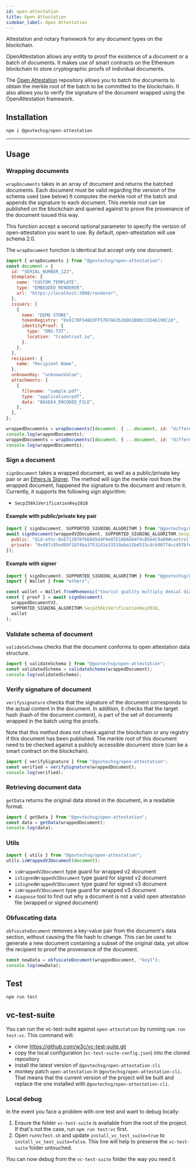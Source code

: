```yaml
---
id: open-attestation
title: Open Attestation
sidebar_label: Open Attestation
---
```


Attestation and notary framework for any document types on the blockchain.

OpenAttestation allows any entity to proof the existence of a document or a batch of documents. It makes use of smart contracts on the Ethereum blockchain to store cryptographic proofs of individual documents.

The [Open Attestation](https://github.com/Open-Attestation/open-attestation) repository allows you to batch the documents to obtain the merkle root of the batch to be committed to the blockchain. It also allows you to verify the signature of the document wrapped using the OpenAttestation framework.

## Installation

```bash
npm i @govtechsg/open-attestation
```

---

## Usage

### Wrapping documents

`wrapDocuments` takes in an array of document and returns the batched documents. Each document must be valid regarding the version of the schema used (see below) It computes the merkle root of the batch and appends the signature to each document. This merkle root can be published on the blockchain and queried against to prove the provenance of the document issued this way.

This function accept a second optional parameter to specify the version of open-attestation you want to use. By default, open-attestation will use schema 2.0.

The `wrapDocument` function is identical but accept only one document.

```js
import { wrapDocuments } from "@govtechsg/open-attestation";
const document = {
  id: "SERIAL_NUMBER_123",
  $template: {
    name: "CUSTOM_TEMPLATE",
    type: "EMBEDDED_RENDERER",
    url: "https://localhost:3000/renderer",
  },
  issuers: [
    {
      name: "DEMO STORE",
      tokenRegistry: "0x9178F546D3FF57D7A6352bD61B80cCCD46199C2d",
      identityProof: {
        type: "DNS-TXT",
        location: "tradetrust.io",
      },
    },
  ],
  recipient: {
    name: "Recipient Name",
  },
  unknownKey: "unknownValue",
  attachments: [
    {
      filename: "sample.pdf",
      type: "application/pdf",
      data: "BASE64_ENCODED_FILE",
    },
  ],
};

wrappedDocuments = wrapDocuments([document, { ...document, id: "different id" }]); // will ensure document is valid regarding open-attestation 2.0 schema
console.log(wrappedDocuments);
wrappedDocuments = wrapDocuments([document, { ...document, id: "different id" }], { version: "open-attestation/3.0" }); // will ensure document is valid regarding open-attestation 3.0 schema
console.log(wrappedDocuments);
```

### Sign a document

`signDocument` takes a wrapped document, as well as a public/private key pair or an [Ethers.js Signer](https://docs.ethers.io/v5/api/signer/). The method will sign the merkle root from the wrapped document, happened the signature to the document and return it. Currently, it supports the following sign algorithm:

- `Secp256k1VerificationKey2018`

#### Example with public/private key pair

```js
import { signDocument, SUPPORTED_SIGNING_ALGORITHM } from "@govtechsg/open-attestation";
await signDocument(wrappedV2Document, SUPPORTED_SIGNING_ALGORITHM.Secp256k1VerificationKey2018, {
  public: "did:ethr:0xE712878f6E8d5d4F9e87E10DA604F9cB564C9a89#controller",
  private: "0x497c85ed89f1874ba37532d1e33519aba15bd533cdcb90774cc497bfe3cde655",
});
```

#### Example with signer

```js
import { signDocument, SUPPORTED_SIGNING_ALGORITHM } from "@govtechsg/open-attestation";
import { Wallet } from "ethers";

const wallet = Wallet.fromMnemonic("tourist quality multiply denial diary height funny calm disease buddy speed gold");
const { proof } = await signDocument(
  wrappedDocumentV2,
  SUPPORTED_SIGNING_ALGORITHM.Secp256k1VerificationKey2018,
  wallet
);
```

### Validate schema of document

`validateSchema` checks that the document conforms to open attestation data structure.

```js
import { validateSchema } from "@govtechsg/open-attestation";
const validatedSchema = validateSchema(wrappedDocument);
console.log(validatedSchema);
```

### Verify signature of document

`verifysignature` checks that the signature of the document corresponds to the actual content in the document. In addition, it checks that the target hash (hash of the document content), is part of the set of documents wrapped in the batch using the proofs.

Note that this method does not check against the blockchain or any registry if this document has been published. The merkle root of this document need to be checked against a publicly accessible document store (can be a smart contract on the blockchain).

```js
import { verifySignature } from "@govtechsg/open-attestation";
const verified = verifySignature(wrappedDocument);
console.log(verified);
```

### Retrieving document data

`getData` returns the original data stored in the document, in a readable format.

```js
import { getData } from "@govtechsg/open-attestation";
const data = getData(wrappedDocument);
console.log(data);
```

### Utils

```js
import { utils } from "@govtechsg/open-attestation";
utils.isWrappedV3Document(document);
```

- `isWrappedV2Document` type guard for wrapped v2 document
- `isSignedWrappedV2Document` type guard for signed v2 document
- `isSignedWrappedV3Document` type guard for signed v3 document
- `isWrappedV3Document` type guard for wrapped v3 document
- `diagnose` tool to find out why a document is not a valid open attestation file (wrapped or signed document)

### Obfuscating data

`obfuscateDocument` removes a key-value pair from the document's data section, without causing the file hash to change. This can be used to generate a new document containing a subset of the original data, yet allow the recipient to proof the provenance of the document.

```js
const newData = obfuscateDocument(wrappedDocument, "key1");
console.log(newData);
```

###

## Test

```
npm run test
```

## vc-test-suite

You can run the vc-test-suite against `open-attestation` by running `npm run test:vc`. This command will:

- clone https://github.com/w3c/vc-test-suite.git
- copy the local configuration (`vc-test-suite-config.json`) into the cloned repository
- install the latest version of `@govtechsg/open-attestation-cli`
- monkey patch `open-attestation` in `@govtechsg/open-attestation-cli`. That means that the current version of the project will be built and replace the one installed with `@govtechsg/open-attestation-cli`.

### Local debug

In the event you face a problem with one test and want to debug locally:

1. Ensure the folder `vc-test-suite` is available from the root of the project. If that's not the case, run `npm run test:vc` first.
1. Open `runVcTest.sh` and update `install_vc_test_suite=true` to `install_vc_test_suite=false`. This line will help to preserve the `vc-test-suite` folder untouched.

You can now debug from the `vc-test-suite` folder the way you need it.

